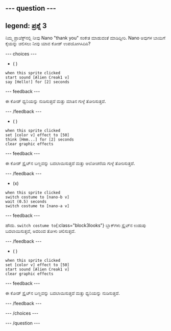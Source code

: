 
--- question ---
---
legend: ಪ್ರಶ್ನೆ 3
---

ನಿಮ್ಮ ಪ್ರಾಜೆಕ್ಟ್‌ನಲ್ಲಿ ನೀವು Nano "thank you" ಸಂಕೇತ ಮಾಡುವಂತೆ ಮಾಡಿದ್ದೀರಿ. Nano ಅವುಗಳ ಬಾಯಿಗೆ ಕೈಯನ್ನು ಚಲಿಸಲು ನೀವು ಯಾವ ಕೋಡ್‌ ಉಪಯೋಗಿಸಿದಿರಿ?

--- choices ---

- ( )
```blocks3
when this sprite clicked
start sound [Alien Creak1 v]
say [Hello!] for [2] seconds 
```

  --- feedback ---

ಈ ಕೋಡ್‌ ಧ್ವನಿಯನ್ನು ನುಡಿಸುತ್ತದೆ ಮತ್ತು ಮಾತಿನ ಗುಳ್ಳೆ ತೋರಿಸುತ್ತದೆ.

  --- /feedback ---

- ( )
```blocks3
when this sprite clicked
set [color v] effect to [50] 
think [Hmm...] for [2] seconds 
clear graphic effects 
```

  --- feedback ---

ಈ ಕೋಡ್‌ ಸ್ಪ್ರೈಟ್‌ನ ಬಣ್ಣವನ್ನು ಬದಲಾಯಿಸುತ್ತದೆ ಮತ್ತು ಆಲೋಚನೆಯ ಗುಳ್ಳೆ ತೋರಿಸುತ್ತದೆ.

  --- /feedback ---

- (x)
```blocks3
when this sprite clicked
switch costume to [nano-b v] 
wait (0.5) seconds
switch costume to [nano-a v]
```

  --- feedback ---

ಹೌದು. `switch costume to`{:class="block3looks"} ಬ್ಲಾಕ್‌ಗಳು ಸ್ಪ್ರೈಟ್‌ನ ಉಡುಪು ಬದಲಾಯಿಸುತ್ತವೆ, ಅದರಿಂದ ತೋಳು ಚಲಿಸುತ್ತದೆ.

  --- /feedback ---

- ( )
```blocks3
when this sprite clicked
set [color v] effect to [50]
start sound [Alien Creak1 v] 
clear graphic effects 
```

  --- feedback ---

ಈ ಕೋಡ್ ಸ್ಪ್ರೈಟ್‌ನ ಬಣ್ಣವನ್ನು ಬದಲಾಯಿಸುತ್ತದೆ ಮತ್ತು ಧ್ವನಿಯನ್ನು ನುಡಿಸುತ್ತದೆ.

  --- /feedback ---

--- /choices ---

--- /question ---
